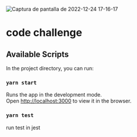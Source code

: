 
![Captura de pantalla de 2022-12-24 17-16-17](https://user-images.githubusercontent.com/19289572/209453110-d4e192dc-d5ed-47ab-af3c-7d1984932eff.png)

# code challenge

## Available Scripts

In the project directory, you can run:

### `yarn start`

Runs the app in the development mode.\
Open [http://localhost:3000](http://localhost:3000) to view it in the browser.

### `yarn test`

run test in jest

